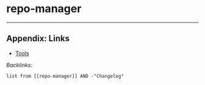 # repo-manager

---

## Appendix: Links

* [Tools](../../Tools.md)

*Backlinks:*

````dataview
list from [[repo-manager]] AND -"Changelog"
````
